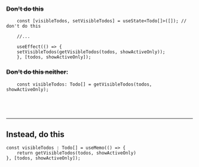 ### ~~Don't do this~~

```tsx
    const [visibleTodos, setVisibleTodos] = useState<Todo[]>([]); // don't do this

    //...

    useEffect(() => {
    setVisibleTodos(getVisibleTodos(todos, showActiveOnly));
    }, [todos, showActiveOnly]);
```
### ~~Don't do this neither~~:
```tsx
    const visibleTodos: Todo[] = getVisibleTodos(todos, showActiveOnly);
```
&nbsp; &nbsp;
----
----
## Instead, do this 
```tsx
const visibleTodos : Todo[] = useMemo(() => {
    return getVisibleTodos(todos, showActiveOnly)
}, [todos, showActiveOnly]);
```

